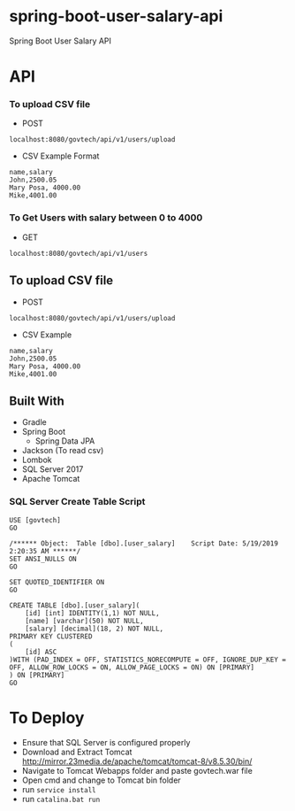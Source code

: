 # spring-boot-user-salary-api
Spring Boot User Salary API

# API
### To upload CSV file
* POST
```
localhost:8080/govtech/api/v1/users/upload
```
* CSV Example Format
```
name,salary
John,2500.05
Mary Posa, 4000.00
Mike,4001.00
```


### To Get Users with salary between 0 to 4000
* GET
```
localhost:8080/govtech/api/v1/users
```

## To upload CSV file
* POST
```
localhost:8080/govtech/api/v1/users/upload
```
* CSV Example
```
name,salary
John,2500.05
Mary Posa, 4000.00
Mike,4001.00
```

## Built With

* Gradle
* Spring Boot
  * Spring Data JPA
* Jackson (To read csv)
* Lombok
* SQL Server 2017
* Apache Tomcat


### SQL Server Create Table Script 
```
USE [govtech]
GO

/****** Object:  Table [dbo].[user_salary]    Script Date: 5/19/2019 2:20:35 AM ******/
SET ANSI_NULLS ON
GO

SET QUOTED_IDENTIFIER ON
GO

CREATE TABLE [dbo].[user_salary](
	[id] [int] IDENTITY(1,1) NOT NULL,
	[name] [varchar](50) NOT NULL,
	[salary] [decimal](18, 2) NOT NULL,
PRIMARY KEY CLUSTERED 
(
	[id] ASC
)WITH (PAD_INDEX = OFF, STATISTICS_NORECOMPUTE = OFF, IGNORE_DUP_KEY = OFF, ALLOW_ROW_LOCKS = ON, ALLOW_PAGE_LOCKS = ON) ON [PRIMARY]
) ON [PRIMARY]
GO

```

# To Deploy
* Ensure that SQL Server is configured properly
* Download and Extract Tomcat http://mirror.23media.de/apache/tomcat/tomcat-8/v8.5.30/bin/
* Navigate to Tomcat Webapps folder and paste govtech.war file
* Open cmd and change to Tomcat bin folder
* run ```service install```
* run ```catalina.bat run```



